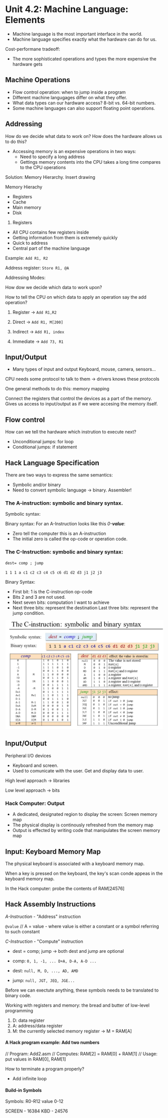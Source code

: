 

# Unit 4.2: Machine Language: Elements

- Machine language is the most important interface in the world.
- Machine language specifies exactly what the hardware can do for us. 

Cost-performane tradeoff:
- The more sophisticated operations and types the more expensive the
hardware gets

## Machine Operations

- Flow control operation: when to jump inside a program
- Different machine langugages differ on what they offer.
- What data types can our hardware access? 8-bit vs. 64-bit numbers.
- Some machine languages can also support floating point operations.

## Addressing

How do we decide what data to work on? How does the hardware allows us
to do this?

- Accessing memory is an expensive operations in two ways:
  - Need to specify a long address
  - Gettings memory contents into the CPU takes a long time compares to the CPU
    operations

Solution: Memory Hierarchy.
Insert drawing

Memory Hierachy
- Registers
- Cache
- Main memory
- Disk

1. Registers
- All CPU contains few registers inside
- Getting information from them is extremely quickly
- Quick to address
- Central part of the machine language

Example: ```Add R1, R2```

Address register: ```Store R1, @A```

Addressing Modes: 

How dow we decide which data to work upon? 

How to tell the CPU on which data to apply an operation say the add operation?

1. Register -> ```Add R1,R2```

1. Direct -> ```Add R1, M[200]```

1. Indirect -> ```Add R1, index```

1. Immediate -> ```Add 73, R1```

## Input/Output

- Many types of input and output
  Keyboard, mouse, camera, sensors...

CPU needs some protocol to talk to them -> drivers knows these protocols

One general methods to do this: memory mapping

Connect the registers that control the devices as a part of the memory.
Gives us access to input/output as if we were accesing the memory itself.

## Flow control
How can we tell the hardware which instrution to execute next?

- Unconditional jumps: for loop
- Conditional jumps: if statement

## Hack Language Specification

There are two ways to express the same semantics:

- Symbolic and/or binary
- Need to convert symbolic language -> binary. Assembler!

### The A-instruction: symbolic and binary syntax.

Symbolic syntax:

Binary syntax:
For an A-Instruction looks like this _0-**value**_: 
  
  - Zero tell the computer this is an A-instruction
  - The initial zero is called the op-code or operation code.

### The C-Instruction: symbolic and binary syntax:
    dest= comp ; jump

```
1 1 1 a c1 c2 c3 c4 c5 c6 d1 d2 d3 j1 j2 j3
```

Binary Syntax: 
- First bit: 1 is the C-instruction op-code
- Bits 2 and 3 are not used.
- Next seven bits: computation I want to achieve
- Next three bits: represent the destination
Last three bits: represent the jump condition.

![Alt text](./pictures/the-c-instruction.png "The C-Instruction")

## Input/Output

Peripheral I/O devices
- Keyboard and screen.
- Used to comunicate with the user. Get and display data to user.

High level approach -> libraries

Low level approach -> bits

### Hack Computer: Output

- A dedicated, designated region to display the screen: Screen memory map
- The physical display is continously refreshed from the memory map
- Output is effected by writing code that manipulates the screen memory map


## Input: Keyboard Memory Map

The physical keyboard is associated with a keyboard memory map. 

When a key is pressed on the keyboard, the key's scan conde appeas in the keyboard memory map.

In the Hack computer: probe the contents of RAM[24576]


## Hack Assembly Instructions

*A-Instruction* - "Address" instruction

`@value` // A = value - where value is either a constant or a symbol referring to such constant

*C-Instruction* - "Compute" instruction

 - dest = comp; jump -> both dest and jump are optional

 - comp: `0, 1, -1, ... D+A, D-A, A-D ...`
 - dest: `null, M, D, ..., AD, AMD`
 - jump: `null, JGT, JEQ, JGE...`

Before we can exectute anything, these symbols needs to be translated to binary code.

Working with registers and memory: the bread and butter of low-level programming

1. D: data register
1. A: address/data register
1. M: the currently selected memory register -> M = RAM[A]

#### A Hack program example: Add two numbers

// Program: Add2.asm
// Computes: RAM[2] = RAM[0] + RAM[1]
// Usage: put values in RAM[0], RAM[1]

How to terminate a program properly?
- Add infinite loop
#### Build-in Symbols

Symbols: R0-R12 value 0-12

SCREEN - 16384
KBD - 24576


